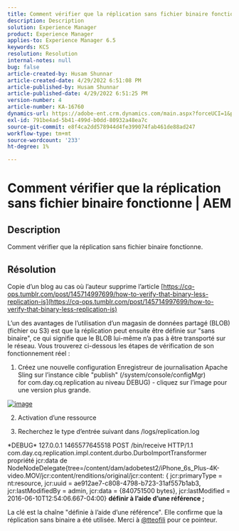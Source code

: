 ```yaml
---
title: Comment vérifier que la réplication sans fichier binaire fonctionne | AEM
description: Description
solution: Experience Manager
product: Experience Manager
applies-to: Experience Manager 6.5
keywords: KCS
resolution: Resolution
internal-notes: null
bug: false
article-created-by: Husam Shunnar
article-created-date: 4/29/2022 6:51:08 PM
article-published-by: Husam Shunnar
article-published-date: 4/29/2022 6:51:25 PM
version-number: 4
article-number: KA-16760
dynamics-url: https://adobe-ent.crm.dynamics.com/main.aspx?forceUCI=1&pagetype=entityrecord&etn=knowledgearticle&id=41005553-edc7-ec11-a7b6-0022480a1d64
exl-id: 791be4ad-5b41-499d-b0dd-80932a48ea7c
source-git-commit: e8f4ca2dd578944d4fe399074fab461de88ad247
workflow-type: tm+mt
source-wordcount: '233'
ht-degree: 1%

---
```


# Comment vérifier que la réplication sans fichier binaire fonctionne | AEM

## Description


Comment vérifier que la réplication sans fichier binaire fonctionne.


## Résolution


Copie d’un blog au cas où l’auteur supprime l’article [https://cq-ops.tumblr.com/post/145714997699/how-to-verify-that-binary-less-replication-is](https://cq-ops.tumblr.com/post/145714997699/how-to-verify-that-binary-less-replication-is)

L’un des avantages de l’utilisation d’un magasin de données partagé (BLOB) (fichier ou S3) est que la réplication peut ensuite être définie sur &quot;sans binaire&quot;, ce qui signifie que le BLOB lui-même n’a pas à être transporté sur le réseau. Vous trouverez ci-dessous les étapes de vérification de son fonctionnement réel :

1) Créez une nouvelle configuration Enregistreur de journalisation Apache Sling sur l’instance cible &quot;publish&quot; (/system/console/configMgr) for com.day.cq.replication au niveau DEBUG) - cliquez sur l’image pour une version plus grande.


[![image](https://64.media.tumblr.com/7399cc8fc96a1bb17456e9aff2af2999/tumblr_inline_p9j3kgHl8K1r414c2_500.png)](https://href.li/?http://jayan.kandathil.ca/CQ-OPS/aem62/LoggingLogger-Replication.png)


2) Activation d’une ressource

3) Recherchez le type d’entrée suivant dans /logs/replication.log

\*DEBUG\* 127.0.0.1 1465577645518 POST /bin/receive HTTP/1.1 com.day.cq.replication.impl.content.durbo.DurboImportTransformer propriété jcr:data de NodeNodeDelegate{tree=/content/dam/adobetest2/iPhone_6s_Plus-4K-video.MOV/jcr:content/renditions/original/jcr:content: { jcr:primaryType = nt:resource, jcr:uuid = ae912ae7-c808-4798-b723-31af557b1ab3, jcr:lastModifiedBy = admin, jcr:data = {840751500 bytes}, jcr:lastModified = 2016-06-10T12:54:06.667-04:00} <b>définir à l’aide d’une référence ;</b>

La clé est la chaîne &quot;définie à l’aide d’une référence&quot;. Elle confirme que la réplication sans binaire a été utilisée. Merci à [@tteofili](https://twitter.com/tteofili) pour ce pointeur.
